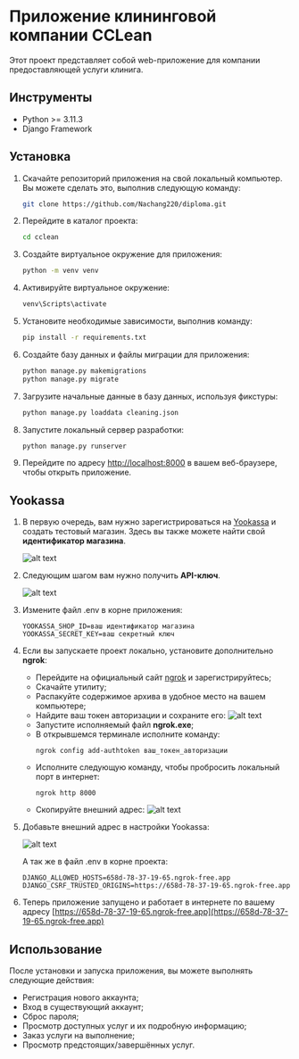 # Приложение клининговой компании ССLean

Этот проект представляет собой web-приложение для компании предоставляющей услуги клинига.

## Инструменты

- Python >= 3.11.3
- Django Framework

## Установка

1. Скачайте репозиторий приложения на свой локальный компьютер. Вы можете сделать это, выполнив следующую команду:

   ```bash
   git clone https://github.com/Nachang220/diploma.git
   ```

2. Перейдите в каталог проекта:

   ```bash
   cd cclean
   ```

3. Создайте виртуальное окружение для приложения:

   ```bash
   python -m venv venv
   ```

4. Активируйте виртуальное окружение:

   ```bash
   venv\Scripts\activate
   ```

5. Установите необходимые зависимости, выполнив команду:

   ```bash
   pip install -r requirements.txt
   ```

6. Создайте базу данных и файлы миграции для приложения:

   ```bash
   python manage.py makemigrations
   python manage.py migrate
   ```

7. Загрузите начальные данные в базу данных, используя фикстуры:

   ```bash
   python manage.py loaddata cleaning.json
   ```

8. Запустите локальный сервер разработки:

   ```bash
   python manage.py runserver
   ```

9. Перейдите по адресу [http://localhost:8000](http://localhost:8000) в вашем веб-браузере, чтобы открыть приложение.

## Yookassa

1. В первую очередь, вам нужно зарегистрироваться
   на [Yookassa](https://yookassa.ru/yooid/signup/step/phone?origin=Checkout&returnUrl=https%3A%2F%2Fyookassa.ru%2Fjoinups%3FcreateTestShop%3Dtrue)
   и создать тестовый магазин. Здесь вы также можете найти свой **идентификатор магазина**.

   ![alt text](https://i.ibb.co/HT4czhY/2023-05-28-163540044.png)

2. Следующим шагом вам нужно получить **API-ключ**.

   ![alt text](https://i.ibb.co/nk3V39Q/2023-05-28-161735527.png)

3. Измените файл .env в корне приложения:
   ```dotenv
   YOOKASSA_SHOP_ID=ваш идентификатор магазина
   YOOKASSA_SECRET_KEY=ваш секретный ключ
   ```

4. Если вы запускаете проект локально, установите дополнительно **ngrok**:
    - Перейдите на официальный сайт [ngrok](https://ngrok.com) и зарегистрируйтесь;
    - Скачайте утилиту;
    - Распакуйте содержимое архива в удобное место на вашем компьютере;
    - Найдите ваш токен авторизации и сохраните его:
      ![alt text](https://i.ibb.co/9rP9PBK/2023-05-28-170251121.png)
    - Запустите исполняемый файл **ngrok.exe**;
    - В открывшемся терминале исполните команду:
      ```shell
      ngrok config add-authtoken ваш_токен_авторизации
      ```
    - Исполните следующую команду, чтобы пробросить локальный порт в интернет:
      ```shell
      ngrok http 8000
      ```
    - Скопируйте внешний адрес:
      ![alt text](https://i.ibb.co/yqDF9YV/terminal.png)

5. Добавьте внешний адрес в настройки Yookassa:

   ![alt text](https://i.ibb.co/7W2TTMY/2023-05-28-182408398.png)

   А так же в файл .env в корне проекта:
   ```dotenv
   DJANGO_ALLOWED_HOSTS=658d-78-37-19-65.ngrok-free.app
   DJANGO_CSRF_TRUSTED_ORIGINS=https://658d-78-37-19-65.ngrok-free.app
   ```
6. Теперь приложение запущено и работает в интернете по вашему
   адресу [https://658d-78-37-19-65.ngrok-free.app](https://658d-78-37-19-65.ngrok-free.app)

## Использование

После установки и запуска приложения, вы можете выполнять следующие действия:

- Регистрация нового аккаунта;
- Вход в существующий аккаунт;
- Сброс пароля;
- Просмотр доступных услуг и их подробную информацию;
- Заказ услуги на выполнение;
- Просмотр предстоящих/завершённых услуг.
